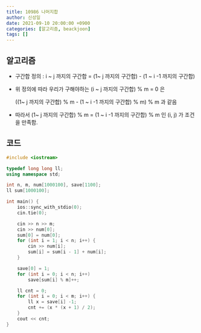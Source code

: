 ```yaml
---
title: 10986 나머지합
author: 신성일
date: 2021-09-10 20:00:00 +0900
categories: [알고리즘, beackjoon]
tags: []
---
```


## 알고리즘

- 구간합 정의 : i ~ j 까지의 구간합 = (1~ j 까지의 구간합) - (1 ~ i -1 까지의 구간합)

- 위 정의에 따라 우리가 구해야하는 (i ~ j 까지의 구간합) % m = 0 은

  ((1~ j 까지의 구간합) % m - (1 ~ i -1 까지의 구간합) % m) % m 과 같음

- 따라서 (1~ j 까지의 구간합) % m = (1 ~ i -1 까지의 구간합) % m 인 (i, j) 가 조건을 만족함.

## 코드

```c++
#include <iostream>

typedef long long ll;
using namespace std;

int n, m, num[1000100], save[1100];
ll sum[1000100];

int main() {
	ios::sync_with_stdio(0);
	cin.tie(0);

	cin >> n >> m;
	cin >> num[0];
	sum[0] = num[0];
	for (int i = 1; i < n; i++) {
		cin >> num[i];
		sum[i] = sum[i - 1] + num[i];
	}

	save[0] = 1;
	for (int i = 0; i < n; i++)
		save[sum[i] % m]++;

	ll cnt = 0;
	for (int i = 0; i < m; i++) {
		ll x = save[i] -1;
		cnt += (x * (x + 1) / 2);
	}
	cout << cnt;
}
```
